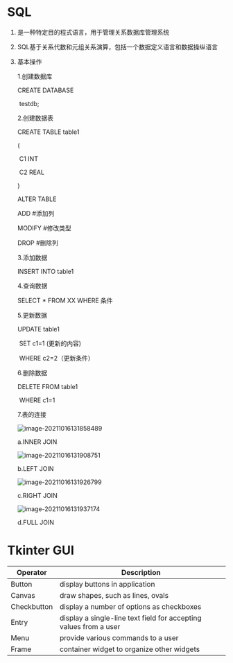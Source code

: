 # SQL

1. 是一种特定目的程式语言，用于管理关系数据库管理系统

2. SQL基于关系代数和元组关系演算，包括一个数据定义语言和数据操纵语言

3. 基本操作

   1.创建数据库 

   CREATE DATABASE

   ​	testdb;

   2.创建数据表

   CREATE TABLE table1

   (

   ​			C1 INT

   ​			C2 REAL

   )

   ALTER TABLE 

   ADD #添加列

   MODIFY #修改类型

   DROP #删除列

   3.添加数据

   INSERT INTO table1

   4.查询数据

   SELECT * FROM XX WHERE 条件

   5.更新数据

   UPDATE table1 

   ​				SET c1=1 (更新的内容) 

   ​				WHERE c2=2（更新条件）

   6.删除数据

   DELETE FROM table1

   ​			WHERE c1=1

   7.表的连接

   ![image-20211016131858489](C:\Users\User\AppData\Roaming\Typora\typora-user-images\image-20211016131858489.png)

   a.INNER JOIN

   ![image-20211016131908751](C:\Users\User\AppData\Roaming\Typora\typora-user-images\image-20211016131908751.png)

   b.LEFT JOIN

   ![image-20211016131926799](C:\Users\User\AppData\Roaming\Typora\typora-user-images\image-20211016131926799.png)

   c.RIGHT JOIN

   ![image-20211016131937174](C:\Users\User\AppData\Roaming\Typora\typora-user-images\image-20211016131937174.png)

   d.FULL JOIN

   

   

# Tkinter GUI

| Operator    | Description                                                  |
| ----------- | ------------------------------------------------------------ |
| Button      | display buttons in application                               |
| Canvas      | draw shapes, such as lines, ovals                            |
| Checkbutton | display a number of options as checkboxes                    |
| Entry       | display a single-line text field for accepting values from a user |
| Menu        | provide various commands to a user                           |
| Frame       | container widget to organize other widgets                   |